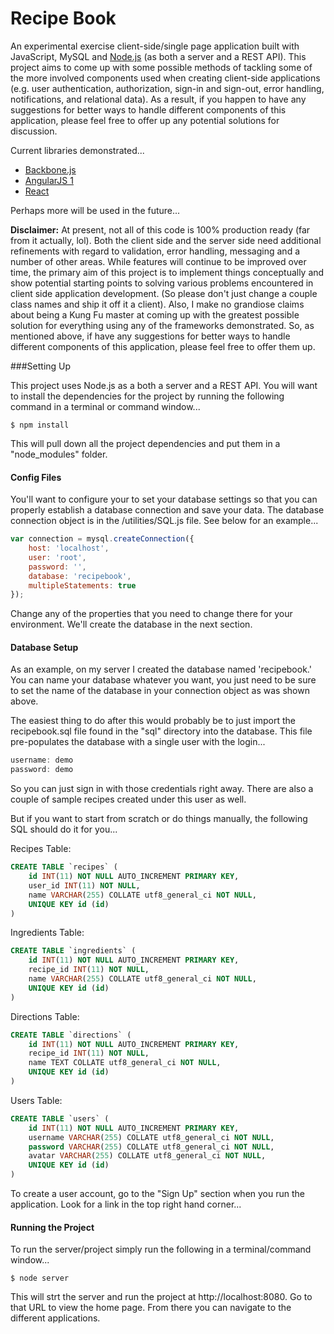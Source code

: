 Recipe Book
==========

An experimental exercise client-side/single page application built with JavaScript, MySQL and [Node.js](http://www.nodejs.org) (as both a server and a REST API). This project aims to come up with some possible methods of tackling some of the more involved components used when creating client-side applications (e.g. user authentication, authorization, sign-in and sign-out, error handling, notifications, and relational data). As a result, if you happen to have any suggestions for better ways to handle different components of this application, please feel free to offer up any potential solutions for discussion.

Current libraries demonstrated...

* [Backbone.js](http://backbonejs.org/)
* [AngularJS 1](http://angularjs.org/)
* [React](https://facebook.github.io/react/)

Perhaps more will be used in the future...

**Disclaimer:** At present, not all of this code is 100% production ready (far from it actually, lol). Both the client side and the server side need additional refinements with regard to validation, error handling, messaging and a number of other areas. While features will continue to be improved over time, the primary aim of this project is to implement things conceptually and show potential starting points to solving various problems encountered in client side application development. (So please don't just change a couple class names and ship it off it a client). Also, I make no grandiose claims about being a Kung Fu master at coming up with the greatest possible solution for everything using any of the frameworks demonstrated. So, as mentioned above, if have any suggestions for better ways to handle different components of this application, please feel free to offer them up. 

###Setting Up

This project uses Node.js as a both a server and a REST API. You will want to install the dependencies for the project by running the following command in a terminal or command window... 

```
$ npm install 
```

This will pull down all the project dependencies and put them in a "node_modules" folder.

#### Config Files

You'll want to configure your to set your database settings so that you can properly establish a database connection and save your data. The database connection object is in the /utilities/SQL.js file. See below for an example...

```javascript
var connection = mysql.createConnection({
    host: 'localhost',
    user: 'root',
    password: '',
    database: 'recipebook',
    multipleStatements: true  
});
```

Change any of the properties that you need to change there for your environment. We'll create the database in the next section.

#### Database Setup

As an example, on my server I created the database named 'recipebook.' You can name your database whatever you want, you just need to be sure to set the name of the database in your connection object as was shown above.

The easiest thing to do after this would probably be to just import the recipebook.sql file found in the "sql" directory into the database. This file pre-populates the database with a single user with the login...

```javascript
username: demo
password: demo
```

So you can just sign in with those credentials right away. There are also a couple of sample recipes created under this user as well.

But if you want to start from scratch or do things manually, the following SQL should do it for you...

Recipes Table:

```sql
CREATE TABLE `recipes` (
    id INT(11) NOT NULL AUTO_INCREMENT PRIMARY KEY,
    user_id INT(11) NOT NULL,
    name VARCHAR(255) COLLATE utf8_general_ci NOT NULL,
    UNIQUE KEY id (id)
)
```

Ingredients Table:

```sql
CREATE TABLE `ingredients` (
    id INT(11) NOT NULL AUTO_INCREMENT PRIMARY KEY,
    recipe_id INT(11) NOT NULL,
    name VARCHAR(255) COLLATE utf8_general_ci NOT NULL,
    UNIQUE KEY id (id)
)
```

Directions Table:

```sql
CREATE TABLE `directions` (
    id INT(11) NOT NULL AUTO_INCREMENT PRIMARY KEY,
    recipe_id INT(11) NOT NULL,
    name TEXT COLLATE utf8_general_ci NOT NULL,
    UNIQUE KEY id (id)
)
```

Users Table:

```sql
CREATE TABLE `users` (
    id INT(11) NOT NULL AUTO_INCREMENT PRIMARY KEY,
    username VARCHAR(255) COLLATE utf8_general_ci NOT NULL,
    password VARCHAR(255) COLLATE utf8_general_ci NOT NULL,
    avatar VARCHAR(255) COLLATE utf8_general_ci NOT NULL,
    UNIQUE KEY id (id)
)
```

To create a user account, go to the "Sign Up" section when you run the application. Look for a link in the top right hand corner...

#### Running the Project

To run the server/project simply run the following in a terminal/command window...

```
$ node server
```

This will strt the server and run the project at http://localhost:8080. Go to that URL to view the home page. From there you can navigate to the different applications.